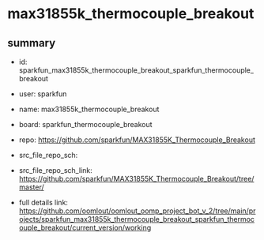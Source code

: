 # max31855k_thermocouple_breakout
 
## summary 
* id: sparkfun_max31855k_thermocouple_breakout_sparkfun_thermocouple_breakout
* user: sparkfun
* name: max31855k_thermocouple_breakout
* board: sparkfun_thermocouple_breakout
* repo: https://github.com/sparkfun/MAX31855K_Thermocouple_Breakout



* src_file_repo_sch: 
* src_file_repo_sch_link: https://github.com/sparkfun/MAX31855K_Thermocouple_Breakout/tree/master/
* full details link: https://github.com/oomlout/oomlout_oomp_project_bot_v_2/tree/main/projects/sparkfun_max31855k_thermocouple_breakout_sparkfun_thermocouple_breakout/current_version/working  








